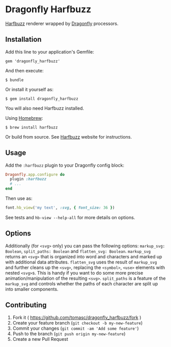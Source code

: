 # Dragonfly Harfbuzz

[Harfbuzz](http://fontforge.github.io) renderer wrapped by [Dragonfly](http://markevans.github.io/dragonfly) processors.

## Installation

Add this line to your application's Gemfile:

    gem 'dragonfly_harfbuzz'

And then execute:

    $ bundle

Or install it yourself as:

    $ gem install dragonfly_harfbuzz

You will also need Harfbuzz installed.

Using [Homebrew](http://brew.sh):

    $ brew install harfbuzz

Or build from source. See [Harfbuzz](http://harfbuzz.org) website for instructions.

## Usage

Add the `:harfbuzz` plugin to your Dragonfly config block:

```ruby
Dragonfly.app.configure do
  plugin :harfbuzz
  # ...
end
```

Then use as:

```ruby
font.hb_view('my text', :svg, { font_size: 36 })
```

See tests and `hb-view --help-all` for more details on options.

## Options

Additionally (for `<svg>` only) you can pass the following options: `markup_svg: Boolean`, `split_paths: Boolean` and `flatten_svg: Boolean`. `markup_svg` returns an `<svg>` that is organized into word and characters and marked up with additional data attributes. `flatten_svg` uses the result of `markup_svg` and further cleans up the `<svg>`, replacing the `<symbol>`, `<use>` elements with nested `<svg>`s. This is handy if you want to do some more precise animation/manipulation of the resulting `<svg>`. `split_paths` is a feature of the `markup_svg` and controls whether the paths of each character are split up into smaller components.

## Contributing

1. Fork it ( https://github.com/tomasc/dragonfly_harfbuzz/fork )
2. Create your feature branch (`git checkout -b my-new-feature`)
3. Commit your changes (`git commit -am 'Add some feature'`)
4. Push to the branch (`git push origin my-new-feature`)
5. Create a new Pull Request
